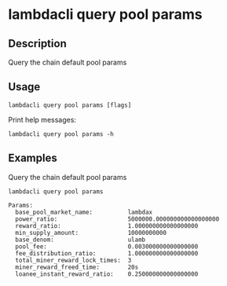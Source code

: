 # lambdacli query pool params

## Description

Query the chain default pool params

## Usage
```
lambdacli query pool params [flags]
```

Print help messages:
```
lambdacli query pool params -h
```

## Examples

Query the chain default pool params
```
lambdacli query pool params
```

```
Params:
  base_pool_market_name:          lambdax
  power_ratio:                    5000000.000000000000000000
  reward_ratio:                   1.000000000000000000
  min_supply_amount:              10000000000
  base_denom:                     ulamb
  pool_fee:                       0.003000000000000000
  fee_distribution_ratio:         1.000000000000000000
  total_miner_reward_lock_times:  3
  miner_reward_freed_time:        20s
  loanee_instant_reward_ratio:    0.250000000000000000
```

